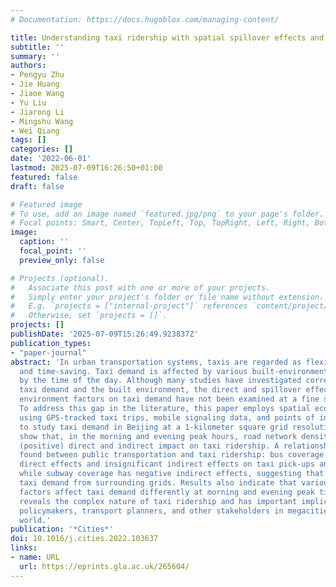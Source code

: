 ```yaml
---
# Documentation: https://docs.hugoblox.com/managing-content/

title: Understanding taxi ridership with spatial spillover effects and temporal dynamics
subtitle: ''
summary: ''
authors:
- Pengyu Zhu
- Jie Huang
- Jiaoe Wang
- Yu Liu
- Jiarong Li
- Mingshu Wang
- Wei Qiang
tags: []
categories: []
date: '2022-06-01'
lastmod: 2025-07-09T16:26:50+01:00
featured: false
draft: false

# Featured image
# To use, add an image named `featured.jpg/png` to your page's folder.
# Focal points: Smart, Center, TopLeft, Top, TopRight, Left, Right, BottomLeft, Bottom, BottomRight.
image:
  caption: ''
  focal_point: ''
  preview_only: false

# Projects (optional).
#   Associate this post with one or more of your projects.
#   Simply enter your project's folder or file name without extension.
#   E.g. `projects = ["internal-project"]` references `content/project/deep-learning/index.md`.
#   Otherwise, set `projects = []`.
projects: []
publishDate: '2025-07-09T15:26:49.923837Z'
publication_types:
- "paper-journal"
abstract: 'In urban transportation systems, taxis are regarded as flexible, convenient,
  and time-saving. Taxi demand is affected by various built-environment factors and
  by the time of the day. Although many studies have investigated correlations between
  taxi demand and the built environment, the direct and spillover effects of built
  environment factors on taxi demand have not been examined at a fine spatial scale.
  To address this gap in the literature, this paper employs spatial econometric models
  using GPS-tracked taxi trips, mobile signaling data, and points of interest (POIs)
  to study taxi demand in Beijing at a 1-kilometer square grid resolution. The results
  show that, in the morning and evening peak hours, road network density has the strongest
  (positive) direct and indirect impact on taxi ridership. A relationship is also
  found between public transportation and taxi ridership: bus coverage has positive
  direct effects and insignificant indirect effects on taxi pick-ups and drop-offs,
  while subway coverage has negative indirect effects, suggesting that it may absorb
  taxi demand from surrounding grids. Results also indicate that various built-environment
  factors affect taxi demand differently at morning and evening peak times. This study
  reveals the complex nature of taxi ridership and has important implications for
  policymakers, transport planners, and other stakeholders in megacities around the
  world.'
publication: '*Cities*'
doi: 10.1016/j.cities.2022.103637
links:
- name: URL
  url: https://eprints.gla.ac.uk/265604/
---
```

